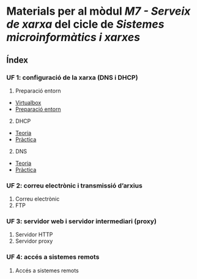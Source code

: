 Materials per al mòdul *M7 - Serveix de xarxa* del cicle de *Sistemes microinformàtics i xarxes*
=====

Índex
-----

### UF 1: configuració de la xarxa (DNS i DHCP)

1. Preparació entorn
  - [Virtualbox](UF1/preparacio_entorn/virtualbox.adoc)
  - [Preparació entorn](UF1/preparacio_entorn/preparacio_entorn.adoc)
2. DHCP
  - [Teoria](UF1/dhcp)
  - [Pràctica](UF1/dhcp/practica_dhcp.adoc)
2. DNS
  - [Teoria](UF1/dns)
  - [Pràctica](UF1/dns/practica_dns.adoc)

### UF 2: correu electrònic i transmissió d’arxius

1. Correu electrònic
2. FTP

### UF 3: servidor web i servidor intermediari (proxy)

1. Servidor HTTP
2. Servidor proxy

### UF 4: accés a sistemes remots

1. Accés a sistemes remots
